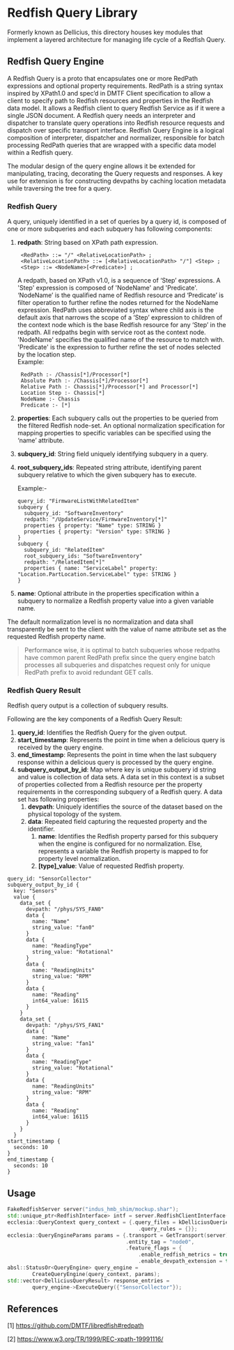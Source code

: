 # Redfish Query Library
Formerly known as Dellicius, this directory houses key modules that implement a layered architecture for managing life cycle of a Redfish Query.

## Redfish Query Engine
A Redfish Query is a proto that encapsulates one or more RedPath expressions and optional property requirements.
RedPath is a string syntax inspired by XPath1.0 and spec’d in DMTF Client specification to allow a client to specify path to Redfish resources and properties in the Redfish data model. It allows a Redfish client to query Redfish Service as if it were a single JSON document.
A Redfish query needs an interpreter and dispatcher to
translate query operations into Redfish resource requests and dispatch over
specific transport interface.
Redfish Query Engine is a logical composition of interpreter, dispatcher and
normalizer, responsible for batch processing RedPath queries that are wrapped
with a specific data model within a Redfish query.

The modular design of the query engine allows it be extended for manipulating,
tracing, decorating the Query requests and responses. A key use for extension is
for constructing devpaths by caching location metadata while traversing the tree
for a query.

### Redfish Query
A query, uniquely identified in a set of queries by a query id,  is composed of
one or more subqueries and each subquery has following components:

1. **redpath**: String based on XPath path expression.

        <RedPath> ::= "/" <RelativeLocationPath> ;
        <RelativeLocationPath> ::= [<RelativeLocationPath> "/"] <Step> ;
        <Step> ::= <NodeName>[<Predicate>] ;

    A redpath, based on XPath v1.0,  is a sequence of ‘Step’ expressions.
    A 'Step' expression is composed of 'NodeName' and 'Predicate'. ‘NodeName’ is
    the qualified name of Redfish resource and ‘Predicate’ is filter operation
    to further refine the nodes returned for the NodeName expression. RedPath
    uses abbreviated syntax where child axis is the default axis that narrows
    the scope of a ‘Step’ expression to children of the context node which is
    the base Redfish resource for any ‘Step’ in the redpath. All redpaths begin
    with service root as the context node. 'NodeName' specifies the qualified
    name of the resource to match with. 'Predicate' is the expression to further
    refine the set of nodes selected by the location step.\
    Example:

        RedPath :- /Chassis[*]/Processor[*]
        Absolute Path :- /Chassis[*]/Processor[*]
        Relative Path :- Chassis[*]/Processor[*] and Processor[*]
        Location Step :- Chassis[*]
        NodeName :- Chassis
        Predicate :- [*]

2. **properties**:
   Each subquery calls out the properties to be queried
   from the filtered Redfish node-set. An optional normalization specification
   for mapping properties to specific variables can be specified using the ‘name’
   attribute.
3. **subquery_id**: String field uniquely identifying subquery in a
   query.
4. **root_subquery_ids**: Repeated string attribute, identifying parent subquery relative to which the given subquery has to execute.

   Example:-

    ```textproto
    query_id: "FirmwareListWithRelatedItem"
    subquery {
      subquery_id: "SoftwareInventory"
      redpath: "/UpdateService/FirmwareInventory[*]"
      properties { property: "Name" type: STRING }
      properties { property: "Version" type: STRING }
    }
    subquery {
      subquery_id: "RelatedItem"
      root_subquery_ids: "SoftwareInventory"
      redpath: "/RelatedItem[*]"
      properties { name: "ServiceLabel" property: "Location.PartLocation.ServiceLabel" type: STRING }
    }
    ```

5. **name**: Optional attribute in the properties specification within a
  subquery to normalize a Redfish property value into a given variable name.

  The default normalization level is no normalization and data shall
  transparently be sent to the client with the value of name attribute set as the
  requested Redfish property name.


  >Performance wise,
  it is optimal to batch subqueries whose redpaths have common parent RedPath prefix since
  the query engine batch processes all subqueries and dispatches request only
  for unique RedPath prefix to avoid redundant GET calls.


### Redfish Query Result
Redfish query output is a collection of subquery results.

Following are the key components of a Redfish Query Result:

1. **query_id**: Identifies the Redfish Query for the given output.
2. **start_timestamp**: Represents the point in time when a delicious query is received by the query engine.
3. **end_timestamp**: Represents the point in time when the  last subquery response within a delicious query is processed by the query engine.
4. **subquery_output_by_id**: Map where key is unique subquery id string and value is collection of data sets. A data set in this context is a subset of properties collected from a Redfish resource per the property requirements in the corresponding subquery of a Redfish query. A data set has following properties:
    1. **devpath**: Uniquely identifies the source of the dataset based on the physical topology of the system.
    2. **data**: Repeated field capturing the requested property and the identifier.
        1. **name**: Identifies the Redfish property parsed for this subquery when the engine is configured for no normalization. Else, represents a variable the Redfish property is mapped to for property level normalization.
        2. **[type]_value**: Value of requested Redfish property.

```textproto
query_id: "SensorCollector"
subquery_output_by_id {
  key: "Sensors"
  value {
    data_set {
      devpath: "/phys/SYS_FAN0"
      data {
        name: "Name"
        string_value: "fan0"
      }
      data {
        name: "ReadingType"
        string_value: "Rotational"
      }
      data {
        name: "ReadingUnits"
        string_value: "RPM"
      }
      data {
        name: "Reading"
        int64_value: 16115
      }
    }
    data_set {
      devpath: "/phys/SYS_FAN1"
      data {
        name: "Name"
        string_value: "fan1"
      }
      data {
        name: "ReadingType"
        string_value: "Rotational"
      }
      data {
        name: "ReadingUnits"
        string_value: "RPM"
      }
      data {
        name: "Reading"
        int64_value: 16115
      }
    }
  }
start_timestamp {
  seconds: 10
}
end_timestamp {
  seconds: 10
}
```

## Usage

```c++
FakeRedfishServer server("indus_hmb_shim/mockup.shar");
std::unique_ptr<RedfishInterface> intf = server.RedfishClientInterface();
ecclesia::QueryContext query_context = {.query_files = kDelliciusQueries,
                                          .query_rules = {}};
ecclesia::QueryEngineParams params = {.transport = GetTransport(server),
                                      .entity_tag = "node0",
                                      .feature_flags = {
                                          .enable_redfish_metrics = true,
                                          .enable_devpath_extension = true}};
absl::StatusOr<QueryEngine> query_engine =
        CreateQueryEngine(query_context, params);
std::vector<DelliciusQueryResult> response_entries =
        query_engine->ExecuteQuery({"SensorCollector"});
```

## References
[1] https://github.com/DMTF/libredfish#redpath

[2] https://www.w3.org/TR/1999/REC-xpath-19991116/
